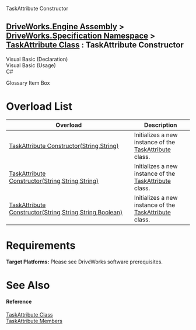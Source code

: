 TaskAttribute Constructor   
  
[DriveWorks.Engine Assembly](topic2156.md) > [DriveWorks.Specification Namespace](topic10764.md) > [TaskAttribute Class](topic11659.md) : TaskAttribute Constructor  
---  
  
Visual Basic (Declaration)    
Visual Basic (Usage)    
C# 

Glossary Item Box

# Overload List

Overload| Description  
---|---  
[TaskAttribute Constructor(String,String)](topic11666.md)| Initializes a new instance of the [TaskAttribute](topic11659.md) class.   
[TaskAttribute Constructor(String,String,String)](topic11667.md)| Initializes a new instance of the [TaskAttribute](topic11659.md) class.   
[TaskAttribute Constructor(String,String,String,Boolean)](topic11668.md)| Initializes a new instance of the [TaskAttribute](topic11659.md) class.   
  
# Requirements

**Target Platforms:** Please see DriveWorks software prerequisites.

# See Also

#### Reference

[TaskAttribute Class](topic11659.md)   
[TaskAttribute Members](topic11660.md)


